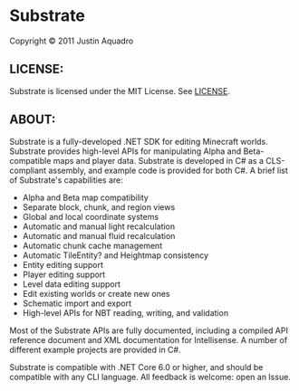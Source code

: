 # Substrate

Copyright ©️ 2011 Justin Aquadro

## LICENSE:

Substrate is licensed under the MIT License. See [LICENSE](./LICENSE).

## ABOUT:

Substrate is a fully-developed .NET SDK for editing Minecraft worlds. Substrate
provides high-level APIs for manipulating Alpha and Beta-compatible
maps and player data. Substrate is developed in C# as a CLS-compliant assembly,
and example code is provided for both C#. A brief list of
Substrate's capabilities are:

* Alpha and Beta map compatibility
* Separate block, chunk, and region views
* Global and local coordinate systems
* Automatic and manual light recalculation
* Automatic and manual fluid recalculation
* Automatic chunk cache management
* Automatic TileEntity? and Heightmap consistency
* Entity editing support
* Player editing support
* Level data editing support
* Edit existing worlds or create new ones
* Schematic import and export
* High-level APIs for NBT reading, writing, and validation

Most of the Substrate APIs are fully documented, including a compiled API
reference document and XML documentation for Intellisense. A number of
different example projects are provided in C#.

Substrate is compatible with .NET Core 6.0 or higher, and should
be compatible with any CLI language. All feedback is welcome: open an Issue.
